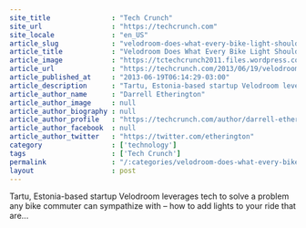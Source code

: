 ```yaml
---
site_title               : "Tech Crunch"
site_url                 : "https://techcrunch.com"
site_locale              : "en_US"
article_slug             : "velodroom-does-what-every-bike-light-should-responds-to-your-ride-and-turns-on-and-off-automatically"
article_title            : "Velodroom Does What Every Bike Light Should – Responds To Your Ride And Turns On And Off Automatically"
article_image            : "https://tctechcrunch2011.files.wordpress.com/2013/06/velodroom-stand.jpg?w=764&h=400&crop=1"
article_url              : "https://techcrunch.com/2013/06/19/velodroom-does-what-every-bike-light-should-responds-to-your-ride-and-turns-on-and-off-automatically/"
article_published_at     : "2013-06-19T06:14:29-03:00"
article_description      : "Tartu, Estonia-based startup Velodroom leverages tech to solve a problem any bike commuter can sympathize with – how to add lights to your ride that are..."
article_author_name      : "Darrell Etherington"
article_author_image     : null
article_author_biography : null
article_author_profile   : "https://techcrunch.com/author/darrell-etherington/"
article_author_facebook  : null
article_author_twitter   : "https://twitter.com/etherington"
category                 : ['technology']
tags                     : ['Tech Crunch']
permalink                : "/:categories/velodroom-does-what-every-bike-light-should-responds-to-your-ride-and-turns-on-and-off-automatically/"
layout                   : post
---
```


Tartu, Estonia-based startup Velodroom leverages tech to solve a problem any bike commuter can sympathize with – how to add lights to your ride that are...
